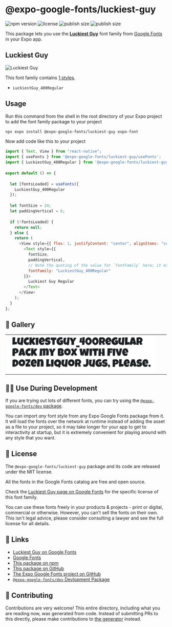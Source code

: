 # @expo-google-fonts/luckiest-guy

![npm version](https://flat.badgen.net/npm/v/@expo-google-fonts/luckiest-guy)
![license](https://flat.badgen.net/github/license/expo/google-fonts)
![publish size](https://flat.badgen.net/packagephobia/install/@expo-google-fonts/luckiest-guy)
![publish size](https://flat.badgen.net/packagephobia/publish/@expo-google-fonts/luckiest-guy)

This package lets you use the [**Luckiest Guy**](https://fonts.google.com/specimen/Luckiest+Guy) font family from [Google Fonts](https://fonts.google.com/) in your Expo app.

## Luckiest Guy

![Luckiest Guy](./font-family.png)

This font family contains [1 styles](#-gallery).

- `LuckiestGuy_400Regular`

## Usage

Run this command from the shell in the root directory of your Expo project to add the font family package to your project

```sh
npx expo install @expo-google-fonts/luckiest-guy expo-font
```

Now add code like this to your project

```js
import { Text, View } from "react-native";
import { useFonts } from '@expo-google-fonts/luckiest-guy/useFonts';
import { LuckiestGuy_400Regular } from '@expo-google-fonts/luckiest-guy/400Regular';

export default () => {

  let [fontsLoaded] = useFonts({
    LuckiestGuy_400Regular
  });

  let fontSize = 24;
  let paddingVertical = 6;

  if (!fontsLoaded) {
    return null;
  } else {
    return (
      <View style={{ flex: 1, justifyContent: "center", alignItems: "center" }}>
        <Text style={{
          fontSize,
          paddingVertical,
          // Note the quoting of the value for `fontFamily` here; it expects a string!
          fontFamily: "LuckiestGuy_400Regular"
        }}>
          Luckiest Guy Regular
        </Text>
      </View>
    );
  }
};
```

## 🔡 Gallery


||||
|-|-|-|
|![LuckiestGuy_400Regular](./400Regular/LuckiestGuy_400Regular.ttf.png)||||


## 👩‍💻 Use During Development

If you are trying out lots of different fonts, you can try using the [`@expo-google-fonts/dev` package](https://github.com/expo/google-fonts/tree/master/font-packages/dev#readme).

You can import _any_ font style from any Expo Google Fonts package from it. It will load the fonts over the network at runtime instead of adding the asset as a file to your project, so it may take longer for your app to get to interactivity at startup, but it is extremely convenient for playing around with any style that you want.


## 📖 License

The `@expo-google-fonts/luckiest-guy` package and its code are released under the MIT license.

All the fonts in the Google Fonts catalog are free and open source.

Check the [Luckiest Guy page on Google Fonts](https://fonts.google.com/specimen/Luckiest+Guy) for the specific license of this font family.

You can use these fonts freely in your products & projects - print or digital, commercial or otherwise. However, you can't sell the fonts on their own. This isn't legal advice, please consider consulting a lawyer and see the full license for all details.

## 🔗 Links

- [Luckiest Guy on Google Fonts](https://fonts.google.com/specimen/Luckiest+Guy)
- [Google Fonts](https://fonts.google.com/)
- [This package on npm](https://www.npmjs.com/package/@expo-google-fonts/luckiest-guy)
- [This package on GitHub](https://github.com/expo/google-fonts/tree/master/font-packages/luckiest-guy)
- [The Expo Google Fonts project on GitHub](https://github.com/expo/google-fonts)
- [`@expo-google-fonts/dev` Devlopment Package](https://github.com/expo/google-fonts/tree/master/font-packages/dev)

## 🤝 Contributing

Contributions are very welcome! This entire directory, including what you are reading now, was generated from code. Instead of submitting PRs to this directly, please make contributions to [the generator](https://github.com/expo/google-fonts/tree/master/packages/generator) instead.
